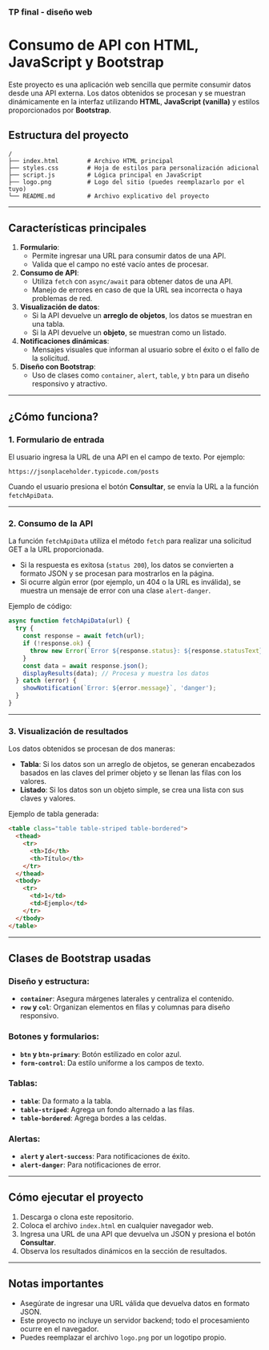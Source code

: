 ### TP final - diseño web

# Consumo de API con HTML, JavaScript y Bootstrap

Este proyecto es una aplicación web sencilla que permite consumir datos desde una API externa. Los datos obtenidos se procesan y se muestran dinámicamente en la interfaz utilizando **HTML**, **JavaScript (vanilla)** y estilos proporcionados por **Bootstrap**.

## Estructura del proyecto

```
/
├── index.html        # Archivo HTML principal
├── styles.css        # Hoja de estilos para personalización adicional
├── script.js         # Lógica principal en JavaScript
├── logo.png          # Logo del sitio (puedes reemplazarlo por el tuyo)
└── README.md         # Archivo explicativo del proyecto
```

---

## Características principales
1. **Formulario**: 
   - Permite ingresar una URL para consumir datos de una API.
   - Valida que el campo no esté vacío antes de procesar.
2. **Consumo de API**:
   - Utiliza `fetch` con `async/await` para obtener datos de una API.
   - Manejo de errores en caso de que la URL sea incorrecta o haya problemas de red.
3. **Visualización de datos**:
   - Si la API devuelve un **arreglo de objetos**, los datos se muestran en una tabla.
   - Si la API devuelve un **objeto**, se muestran como un listado.
4. **Notificaciones dinámicas**:
   - Mensajes visuales que informan al usuario sobre el éxito o el fallo de la solicitud.
5. **Diseño con Bootstrap**:
   - Uso de clases como `container`, `alert`, `table`, y `btn` para un diseño responsivo y atractivo.

---

## ¿Cómo funciona?

### 1. Formulario de entrada
El usuario ingresa la URL de una API en el campo de texto. Por ejemplo:
```plaintext
https://jsonplaceholder.typicode.com/posts
```
Cuando el usuario presiona el botón **Consultar**, se envía la URL a la función `fetchApiData`.

---

### 2. Consumo de la API
La función `fetchApiData` utiliza el método `fetch` para realizar una solicitud GET a la URL proporcionada.  
- Si la respuesta es exitosa (`status 200`), los datos se convierten a formato JSON y se procesan para mostrarlos en la página.
- Si ocurre algún error (por ejemplo, un 404 o la URL es inválida), se muestra un mensaje de error con una clase `alert-danger`.

Ejemplo de código:
```javascript
async function fetchApiData(url) {
  try {
    const response = await fetch(url);
    if (!response.ok) {
      throw new Error(`Error ${response.status}: ${response.statusText}`);
    }
    const data = await response.json();
    displayResults(data); // Procesa y muestra los datos
  } catch (error) {
    showNotification(`Error: ${error.message}`, 'danger');
  }
}
```

---

### 3. Visualización de resultados
Los datos obtenidos se procesan de dos maneras:
- **Tabla**: Si los datos son un arreglo de objetos, se generan encabezados basados en las claves del primer objeto y se llenan las filas con los valores.
- **Listado**: Si los datos son un objeto simple, se crea una lista con sus claves y valores.

Ejemplo de tabla generada:
```html
<table class="table table-striped table-bordered">
  <thead>
    <tr>
      <th>Id</th>
      <th>Título</th>
    </tr>
  </thead>
  <tbody>
    <tr>
      <td>1</td>
      <td>Ejemplo</td>
    </tr>
  </tbody>
</table>
```

---

## Clases de Bootstrap usadas
### Diseño y estructura:
- **`container`**: Asegura márgenes laterales y centraliza el contenido.
- **`row` y `col`**: Organizan elementos en filas y columnas para diseño responsivo.
  
### Botones y formularios:
- **`btn` y `btn-primary`**: Botón estilizado en color azul.
- **`form-control`**: Da estilo uniforme a los campos de texto.

### Tablas:
- **`table`**: Da formato a la tabla.
- **`table-striped`**: Agrega un fondo alternado a las filas.
- **`table-bordered`**: Agrega bordes a las celdas.

### Alertas:
- **`alert` y `alert-success`**: Para notificaciones de éxito.
- **`alert-danger`**: Para notificaciones de error.

---

## Cómo ejecutar el proyecto
1. Descarga o clona este repositorio.
2. Coloca el archivo `index.html` en cualquier navegador web.
3. Ingresa una URL de una API que devuelva un JSON y presiona el botón **Consultar**.
4. Observa los resultados dinámicos en la sección de resultados.

---

## Notas importantes
- Asegúrate de ingresar una URL válida que devuelva datos en formato JSON.
- Este proyecto no incluye un servidor backend; todo el procesamiento ocurre en el navegador.
- Puedes reemplazar el archivo `logo.png` por un logotipo propio.
